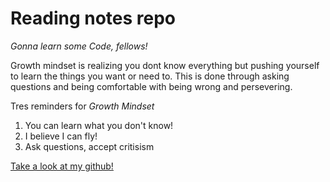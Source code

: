 # **Reading notes repo**

*Gonna learn some Code, fellows!*

Growth mindset is realizing you dont know everything but pushing yourself to learn the things you want or need to. This is done through asking questions and being comfortable with being wrong and persevering.


Tres reminders for *Growth Mindset*

1. You can learn what you don't know!
2. I believe I can fly!
3. Ask questions, accept critisism

[Take a look at my github!](https://github.com/Timothy-Adams)

